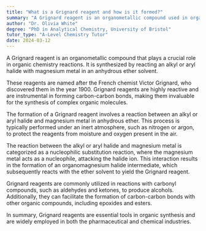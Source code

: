 ```yaml
---
title: "What is a Grignard reagent and how is it formed?"
summary: "A Grignard reagent is an organometallic compound used in organic chemistry reactions. It is formed by reacting an alkyl or aryl halide with magnesium metal in anhydrous ether."
author: "Dr. Olivia White"
degree: "PhD in Analytical Chemistry, University of Bristol"
tutor_type: "A-Level Chemistry Tutor"
date: 2024-03-12
---
```


A Grignard reagent is an organometallic compound that plays a crucial role in organic chemistry reactions. It is synthesized by reacting an alkyl or aryl halide with magnesium metal in an anhydrous ether solvent.

These reagents are named after the French chemist Victor Grignard, who discovered them in the year $1900$. Grignard reagents are highly reactive and are instrumental in forming carbon-carbon bonds, making them invaluable for the synthesis of complex organic molecules.

The formation of a Grignard reagent involves a reaction between an alkyl or aryl halide and magnesium metal in anhydrous ether. This process is typically performed under an inert atmosphere, such as nitrogen or argon, to protect the reagents from moisture and oxygen present in the air.

The reaction between the alkyl or aryl halide and magnesium metal is categorized as a nucleophilic substitution reaction, where the magnesium metal acts as a nucleophile, attacking the halide ion. This interaction results in the formation of an organomagnesium halide intermediate, which subsequently reacts with the ether solvent to yield the Grignard reagent.

Grignard reagents are commonly utilized in reactions with carbonyl compounds, such as aldehydes and ketones, to produce alcohols. Additionally, they can facilitate the formation of carbon-carbon bonds with other organic compounds, including epoxides and esters.

In summary, Grignard reagents are essential tools in organic synthesis and are widely employed in both the pharmaceutical and chemical industries.
    